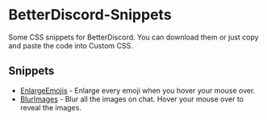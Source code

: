 # BetterDiscord-Snippets

Some CSS snippets for BetterDiscord. You can download them or just copy and paste the code into Custom CSS.

## Snippets
 - [EnlargeEmojis](https://github.com/NightWolf1038/BetterDiscord-Snippets/tree/master/EnlargeEmojis) - Enlarge every emoji when you hover your mouse over.
  - [BlurImages](https://github.com/NightWolf1038/BetterDiscord-Snippets/tree/master/BlurImages) - Blur all the images on chat. Hover your mouse over to reveal the images.
